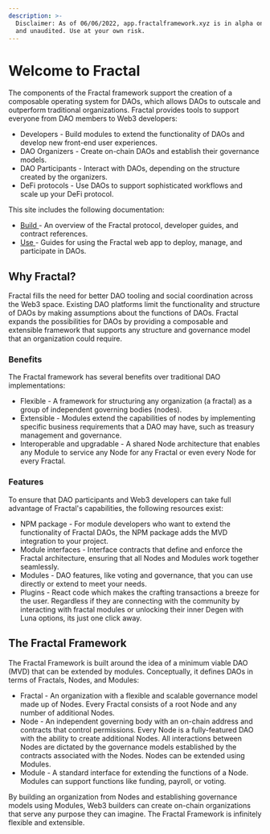 ```yaml
---
description: >-
  Disclaimer: As of 06/06/2022, app.fractalframework.xyz is in alpha on mainnet
  and unaudited. Use at your own risk.
---
```


# Welcome to Fractal

The components of the Fractal framework support the creation of a composable operating system for DAOs, which allows DAOs to outscale and outperform traditional organizations. Fractal provides tools to support everyone from DAO members to Web3 developers:

* Developers - Build modules to extend the functionality of DAOs and develop new front-end user experiences.
* DAO Organizers - Create on-chain DAOs and establish their governance models.
* DAO Participants - Interact with DAOs, depending on the structure created by the organizers.
* DeFi protocols - Use DAOs to support sophisticated workflows and scale up your DeFi protocol.

This site includes the following documentation:

* [Build ](the-core-framework/developer-overview.md)- An overview of the Fractal protocol, developer guides, and contract references.
* [Use ](broken-reference)- Guides for using the Fractal web app to deploy, manage, and participate in DAOs.

## Why Fractal?

Fractal fills the need for better DAO tooling and social coordination across the Web3 space. Existing DAO platforms limit the functionality and structure of DAOs by making assumptions about the functions of DAOs. Fractal expands the possibilities for DAOs by providing a composable and extensible framework that supports any structure and governance model that an organization could require.

### Benefits

The Fractal framework has several benefits over traditional DAO implementations:

* Flexible - A framework for structuring any organization (a fractal) as a group of independent governing bodies (nodes).
* Extensible - Modules extend the capabilities of nodes by implementing specific business requirements that a DAO may have, such as treasury management and governance.
* Interoperable and upgradable - A shared Node architecture that enables any Module to service any Node for any Fractal or even every Node for every Fractal.

### Features

To ensure that DAO participants and Web3 developers can take full advantage of Fractal's capabilities, the following resources exist:

* NPM package - For module developers who want to extend the functionality of Fractal DAOs, the NPM package adds the MVD integration to your project.
* Module interfaces - Interface contracts that define and enforce the Fractal architecture, ensuring that all Nodes and Modules work together seamlessly.
* Modules - DAO features, like voting and governance, that you can use directly or extend to meet your needs.
* Plugins - React code which makes the crafting transactions a breeze for the user. Regardless if they are connecting with the community by interacting with fractal modules or unlocking their inner Degen with Luna options, its just one click away.

## The Fractal Framework

The Fractal Framework is built around the idea of a minimum viable DAO (MVD) that can be extended by modules. Conceptually, it defines DAOs in terms of Fractals, Nodes, and Modules:

* Fractal - An organization with a flexible and scalable governance model made up of Nodes. Every Fractal consists of a root Node and any number of additional Nodes.
* Node - An independent governing body with an on-chain address and contracts that control permissions. Every Node is a fully-featured DAO with the ability to create additional Nodes. All interactions between Nodes are dictated by the governance models established by the contracts associated with the Nodes. Nodes can be extended using Modules.
* Module - A standard interface for extending the functions of a Node. Modules can support functions like funding, payroll, or voting.

By building an organization from Nodes and establishing governance models using Modules, Web3 builders can create on-chain organizations that serve any purpose they can imagine. The Fractal Framework is infinitely flexible and extensible.

